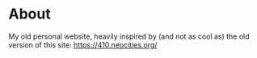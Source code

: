 # About

My old personal website, heavily inspired by (and not as cool as) the old version of this site: https://410.neocities.org/
